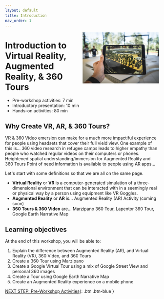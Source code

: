 ```yaml
---
layout: default
title: Introduction 
nav_order: 1
---
```

<img src="images\logo.png" alt="360 tours logo" style="float:right;width:250px;"> 

# Introduction to Virtual Reality, Augmented Reality, & 360 Tours

- Pre-workshop activities: 7 min 
- Introductory presentation: 10 min
- Hands-on activities: 80 min

## Why Create VR, AR, & 360 Tours?

VR & 360 Video emersion can make for a much more impactiful experience for people using headsets that cover their full vield view.
One example of this is... 360 video research in refugee camps leads to higher empathy than people who watched regular videos on their computers or phones.
Heightened spatial understanding/immersion for Augmented Reality and 360 Tours
Point of need information is available to people using AR apps...


Let's start with some definitions so that we are all on the same page. 
- **Virtual Reality** or **VR** is a computer-generated simulation of a three-dimensional environment that can be interacted with in a seemingly real or physical way by a person using equipment like VR Goggles.
- **Augmented Reality** or **AR** is... Augmented Reality (AR) Activity (coming soon)
- **360 Tours & 360 Video** are... Marzipano 360 Tour, Lapentor 360 Tour, Google Earth Narrative Map

## Learning objectives

At the end of this workshop, you will be able to:

1. Explain the difference between Augmented Reality (AR), and Virtual Reality (VR), 360 Video, and 360 Tours
2. Create a 360 Tour using Marzipano
3. Create a Google Virtual Tour using a mix of Google Street View and personal 360 images
4. Create a Tour using Google Earth Narrative Map
5. Create an Augmented Reality experience on a mobile phone

[NEXT STEP: Pre-Workshop Activities](pre-workshop.html){: .btn .btn-blue }
